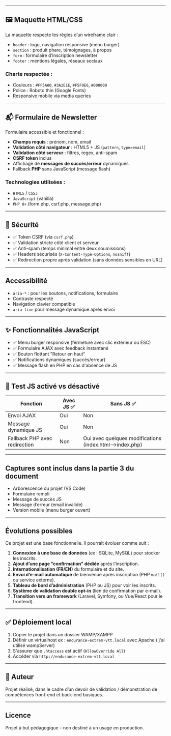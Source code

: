 
---

## 🖼️ Maquette HTML/CSS

La maquette respecte les règles d’un wireframe clair :
- `header` : logo, navigation responsive (menu burger)
- `section` : produit phare, témoignages, à propos
- `form` : formulaire d’inscription newsletter
- `footer` : mentions légales, réseaux sociaux

### Charte respectée :
- Couleurs : `#FF5A00`, `#3A2E1E`, `#F5F0E6`, `#000000`
- Police : Roboto thin (Google Fonts)
- Responsive mobile via media queries

---

## 📬 Formulaire de Newsletter

Formulaire accessible et fonctionnel :
- **Champs requis** : prénom, nom, email
- **Validation côté navigateur** : HTML5 + JS (`pattern`, `type=email`)
- **Validation côté serveur** : filtres, regex, anti-spam
- **CSRF token** inclus
- Affichage de **messages de succès/erreur** dynamiques
- Fallback **PHP** sans JavaScript (message flash)

### Technologies utilisées :
- `HTML5` / `CSS3`
- `JavaScript` (vanilla)
- `PHP 8+` (form.php, csrf.php, message.php)

---

## 🔐 Sécurité

- ✅ Token CSRF (via `csrf.php`)
- ✅ Validation stricte côté client et serveur
- ✅ Anti-spam (temps minimal entre deux soumissions)
- ✅ Headers sécurisés (`X-Content-Type-Options`, `nosniff`)
- ✅ Redirection propre après validation (sans données sensibles en URL)

---

## Accessibilité

- `aria-*` : pour les boutons, notifications, formulaire
- Contraste respecté
- Navigation clavier compatible
- `aria-live` pour message dynamique après envoi

---

## ✨ Fonctionnalités JavaScript

- ✅ Menu burger responsive (fermeture avec clic extérieur ou ESC)
- ✅ Formulaire AJAX avec feedback instantané
- ✅ Bouton flottant "Retour en haut"
- ✅ Notifications dynamiques (succès/erreur)
- ✅ Message flash en PHP en cas d'absence de JS

---

## 🧪 Test JS activé vs désactivé

| Fonction                     | Avec JS ✅   | Sans JS ✅ |
|------------------------------|--------------|-------------|
| Envoi AJAX                   | Oui          | Non         |
| Message dynamique JS         | Oui          | Non         |
| Fallback PHP avec redirection| Non          | Oui avec quelques modifications (index.html-->index.php)|

---

## Captures sont inclus dans la partie 3 du document

- Arborescence du projet (VS Code)
- Formulaire rempli
- Message de succès JS
- Message d’erreur (email invalide)
- Version mobile (menu burger ouvert)

---

## Évolutions possibles

Ce projet est une base fonctionnelle. Il pourrait évoluer comme suit :

1. **Connexion à une base de données** (ex : SQLite, MySQL) pour stocker les inscrits.
2. **Ajout d’une page “confirmation” dédiée** après l’inscription.
3. **Internationalisation (FR/EN)** du formulaire et du site.
4. **Envoi d’e-mail automatique** de bienvenue après inscription (PHP `mail()` ou service externe).
5. **Tableau de bord d’administration** (PHP ou JS) pour voir les inscrits.
6. **Système de validation double opt-in** (lien de confirmation par e-mail).
7. **Transition vers un framework** (Laravel, Symfony, ou Vue/React pour le frontend).

---

## ✅ Déploiement local

1. Copier le projet dans un dossier WAMP/XAMPP
2. Définir un virtualhost ex : `endurance-extrem-vtt.local` avec Apache ( j'ai utilisé wampServer)
3. S'assurer que `.htaccess` est actif (`AllowOverride All`)
4. Accéder via `http://endurance-extrem-vtt.local`

---

## 📄 Auteur

Projet réalisé, dans le cadre d’un devoir de validation / démonstration de compétences front-end et back-end basiques.

---

## Licence

Projet à but pédagogique – non destiné à un usage en production.
